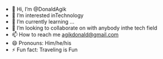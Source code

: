 - 👋 Hi, I’m @DonaldAgik
- 👀 I’m interested inTechnology
- 🌱 I’m currently learning ...
- 💞️ I’m looking to collaborate on with anybody inthe tech field
- 📫 How to reach me agikdonald@gmail.com
- 😄 Pronouns: Him/he/his
- ⚡ Fun fact: Traveling is Fun

<!---
DonaldAgik/DonaldAgik is a ✨ special ✨ repository because its `README.md` (this file) appears on your GitHub profile.
You can click the Preview link to take a look at your changes.
--->
